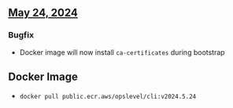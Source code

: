 ## [May 24, 2024](https://github.com/OpsLevel/cli/compare/v2024.5.23...v2024.5.24)
### Bugfix
- Docker image will now install `ca-certificates` during bootstrap
## Docker Image

  - `docker pull public.ecr.aws/opslevel/cli:v2024.5.24`
